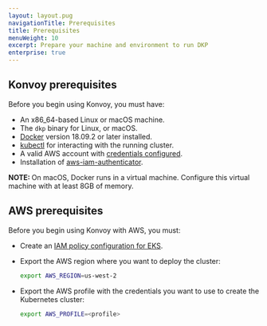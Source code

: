 ```yaml
---
layout: layout.pug
navigationTitle: Prerequisites
title: Prerequisites
menuWeight: 10
excerpt: Prepare your machine and environment to run DKP
enterprise: true
---
```


## Konvoy prerequisites

Before you begin using Konvoy, you must have:

- An x86_64-based Linux or macOS machine.
- The `dkp` binary for Linux, or macOS.
- [Docker][install_docker] version 18.09.2 or later installed.
- [kubectl][install_kubectl] for interacting with the running cluster.
- A valid AWS account with [credentials configured][aws_credentials].
- Installation of [aws-iam-authenticator][aws_auth].

<p class="message--note"><strong>NOTE: </strong>On macOS, Docker runs in a virtual machine. Configure this virtual machine with at least 8GB of memory.</strong></p>

## AWS prerequisites

Before you begin using Konvoy with AWS, you must:

-   Create an [IAM policy configuration for EKS][eks_iampolicies].

-   Export the AWS region where you want to deploy the cluster:

    ```bash
    export AWS_REGION=us-west-2
    ```

-   Export the AWS profile with the credentials you want to use to create the Kubernetes cluster:

    ```bash
    export AWS_PROFILE=<profile>
    ```

[aws_auth]: https://docs.aws.amazon.com/eks/latest/userguide/install-aws-iam-authenticator.html
[aws_credentials]: https://docs.aws.amazon.com/cli/latest/userguide/cli-configure-profiles.html
[eks_iampolicies]: ../eks-cluster-iam-policies-and-roles
[install_docker]: https://docs.docker.com/get-docker/
[install_kubectl]: https://kubernetes.io/docs/tasks/tools/install-kubectl/
